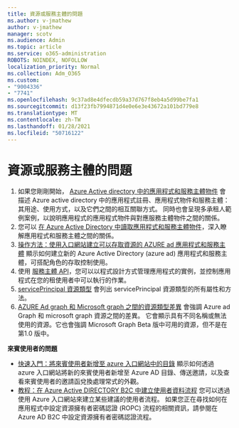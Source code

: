 ```yaml
---
title: 資源或服務主體的問題
ms.author: v-jmathew
author: v-jmathew
manager: scotv
ms.audience: Admin
ms.topic: article
ms.service: o365-administration
ROBOTS: NOINDEX, NOFOLLOW
localization_priority: Normal
ms.collection: Adm_O365
ms.custom:
- "9004336"
- "7741"
ms.openlocfilehash: 9c37ad8e4dfecdb59a37d767f8eb4a5d99be7fa1
ms.sourcegitcommit: d13f23fb7994871d4e0e6e3e43672a101bd779e8
ms.translationtype: MT
ms.contentlocale: zh-TW
ms.lasthandoff: 01/28/2021
ms.locfileid: "50716122"
---
```

# <a name="issues-with-a-resource-or-service-principal"></a>資源或服務主體的問題

1. 如果您剛剛開始， [Azure Active directory 中的應用程式和服務主體物件](https://docs.microsoft.com/azure/active-directory/develop/app-objects-and-service-principals) 會描述 Azure active directory 中的應用程式註冊、應用程式物件和服務主體：其用途、使用方式，以及它們之間的相互關聯方式。 同時也會呈現多承租人範例案例，以說明應用程式的應用程式物件與對應服務主體物件之間的關係。
2. 您可以 [在 Azure Active Directory 中讀取應用程式和服務主體物件](https://docs.microsoft.com/azure/active-directory/develop/app-objects-and-service-principals)，深入瞭解應用程式和服務主體之間的關係。
3. [操作方法：使用入口網站建立可以存取資源的 AZURE ad 應用程式和服務主體](https://docs.microsoft.com/azure/active-directory/develop/howto-create-service-principal-portal) 顯示如何建立新的 Azure Active Directory (azure ad) 應用程式和服務主體，可搭配角色的存取控制使用。
4. 使用 [服務主體 API](https://docs.microsoft.com/graph/api/resources/serviceprincipal)，您可以以程式設計方式管理應用程式的實例，並控制應用程式在您的租使用者中可以執行的作業。
5. [servicePrincipal 資源類型](https://docs.microsoft.com/graph/api/resources/serviceprincipal) 會列出 servicePrincipal 資源類型的所有屬性和方法。
6. [AZURE Ad graph 和 Microsoft graph 之間的資源類型差異](https://docs.microsoft.com/graph/migrate-azure-ad-graph-resource-differences) 會強調 Azure ad Graph 和 microsoft graph 資源之間的差異。 它會顯示具有不同名稱或無法使用的資源。它也會強調 Microsoft Graph Beta 版中可用的資源，但不是在第1.0 版中。

**來賓使用者的問題**

- [快速入門：將來賓使用者新增至 azure 入口網站中的目錄](https://docs.microsoft.com/azure/active-directory/external-identities/b2b-quickstart-add-guest-users-portal#prerequisites) 顯示如何透過 azure 入口網站將新的來賓使用者新增至 Azure AD 目錄、傳送邀請，以及查看來賓使用者的邀請函兌換處理常式的外觀。
- [教程：在 Azure Active DIRECTORY B2C 中建立使用者資料流程](https://docs.microsoft.com/azure/active-directory-b2c/tutorial-create-user-flows) 您可以透過使用 Azure 入口網站來建立某些建議的使用者流程。 如果您正在尋找如何在應用程式中設定資源擁有者密碼認證 (ROPC) 流程的相關資訊，請參閱在 Azure AD B2C 中設定資源擁有者密碼認證流程。
